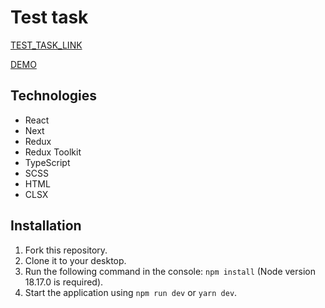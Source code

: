 # Test task
[TEST_TASK_LINK](https://docs.google.com/document/d/10PHt7XOX1vw3b5D7bv0gqBsFTSm7WrWM/edit)

[DEMO](https://next-table-with-edit.vercel.app/)


## Technologies
- React
- Next
- Redux
- Redux Toolkit
- TypeScript
- SCSS
- HTML
- CLSX

## Installation
1. Fork this repository.
2. Clone it to your desktop.
3. Run the following command in the console: `npm install` (Node version 18.17.0 is required).
4. Start the application using `npm run dev` or `yarn dev`.
